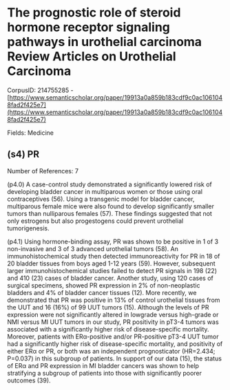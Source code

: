 # The prognostic role of steroid hormone receptor signaling pathways in urothelial carcinoma Review Articles on Urothelial Carcinoma

CorpusID: 214755285 - [https://www.semanticscholar.org/paper/19913a0a859b183cdf9c0ac1061048fad2f425e7](https://www.semanticscholar.org/paper/19913a0a859b183cdf9c0ac1061048fad2f425e7)

Fields: Medicine

## (s4) PR
Number of References: 7

(p4.0) A case-control study demonstrated a significantly lowered risk of developing bladder cancer in multiparous women or those using oral contraceptives (56). Using a transgenic model for bladder cancer, multiparous female mice were also found to develop significantly smaller tumors than nulliparous females (57). These findings suggested that not only estrogens but also progestogens could prevent urothelial tumorigenesis.

(p4.1) Using hormone-binding assay, PR was shown to be positive in 1 of 3 non-invasive and 3 of 3 advanced urothelial tumors (58). An immunohistochemical study then detected immunoreactivity for PR in 18 of 20 bladder tissues from boys aged 1-12 years (59). However, subsequent larger immunohistochemical studies failed to detect PR signals in 198 (22) and 410 (23) cases of bladder cancer. Another study, using 120 cases of surgical specimens, showed PR expression in 2% of non-neoplastic bladders and 4% of bladder cancer tissues (12). More recently, we demonstrated that PR was positive in 13% of control urothelial tissues from the UUT and 16 (16%) of 99 UUT tumors (15). Although the levels of PR expression were not significantly altered in lowgrade versus high-grade or NMI versus MI UUT tumors in our study, PR positivity in pT3-4 tumors was associated with a significantly higher risk of disease-specific mortality. Moreover, patients with ERα-positive and/or PR-positive pT3-4 UUT tumor had a significantly higher risk of disease-specific mortality, and positivity of either ERα or PR, or both was an independent prognosticator (HR=2.434; P=0.037) in this subgroup of patients. In support of our data (15), the status of ERα and PR expression in MI bladder cancers was shown to help stratifying a subgroup of patients into those with significantly poorer outcomes (39).
